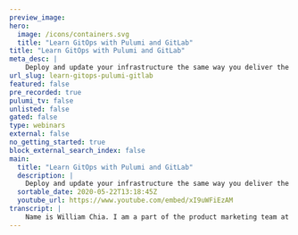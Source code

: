 ```yaml
---
preview_image:
hero:
  image: /icons/containers.svg
  title: "Learn GitOps with Pulumi and GitLab"
title: "Learn GitOps with Pulumi and GitLab"
meta_desc: |
    Deploy and update your infrastructure the same way you deliver the rest of your application: with real code delivered through your CI/CD pipeline. ...
url_slug: learn-gitops-pulumi-gitlab
featured: false
pre_recorded: true
pulumi_tv: false
unlisted: false
gated: false
type: webinars
external: false
no_getting_started: true
block_external_search_index: false
main:
  title: "Learn GitOps with Pulumi and GitLab"
  description: |
    Deploy and update your infrastructure the same way you deliver the rest of your application: with real code delivered through your CI/CD pipeline. Learn how Pulumi’s modern infrastructure as code platform helps your team deliver features faster by helping you to define resources on any cloud using your favorite languages. Praneet Loke from Pulumi and William Chia from GitLab will show you how to super-charge your team’s velocity with GitOps.  GET STARTED: https://pulumi.com/start  In this video you will learn:     1. What is GitOps?     2. Create a simple infrastructure stack for a static website.     3. Infrastructure testing methodologies.     4. Setting up ‘PR to deploy’ via GitLab CI.  PRESENTERS William Chia - Senior Product Marketing Manager, GitLab Praneet Loke - Software Engineer, Pulumi  The examples are in TypeScript but Pulumi supports many popular programming languages including Python, JavaScript, TypeScript, Golang, C#, and F# and helps you define, test, and deploy cloud infrastructure as code with less effort than legacy tools such as Hashicorp Terraform, CloudFormation, and other template-driven formats. Pulumi works with all major clouds including AWS, Azure, Google Cloud, DigitalOcean, Alibaba Cloud, and Kubernetes.
  sortable_date: 2020-05-22T13:18:45Z
  youtube_url: https://www.youtube.com/embed/xI9uWFiEzAM
transcript: |
    Name is William Chia. I am a part of the product marketing team at GIT lab and in particular, I get to work with use cases that deal with cloud native software development using Cooper Netti and other cloud native technologies together with GIT lab and also our Gits use case, which is what we're talking about today. So I'm excited to be on the call and I am Pernet Loki ah and I work for Pulumi. Um I work on the service and our cli tools so to kick things off just to give a quick definition what is get ups. Um And there's, this is kind of a newer term, there's probably a lot of different definitions and practices floating around, but this is kind of how we define get ups. It's a, it's an operational framework and what you're going to do is take dev ops best practices that you use for application development. These are things like version control, code, collaboration and code review, all of your compliance and auditing that you get from your version control and automation using something like CCD. And you're going to take that rather than applying it to application development and deploying an application, you're going to apply that to infrastructure automation. And so today we're talking about infrastructures code policy is code doing your operations as code. And of course, we're going to show you how to do that with Pulumi. And so when you take those best practices, you apply them to your operations and you start to automate those, that is what we call get s and so looking at an application developer's workflow, you would have something like this where you start with a git lab issue, you create an issue and from that issue, you would have a merger quest to go and work on that, that particular feature. You commit your changes to the branch, your C pipeline runs your, your test and your build, you have some kind of staging environment, you can do peer review collaboration, discussion. Of course, there's an approval process and we'll show you that a little bit today, you then merge that back into master and your continuous delivery pipeline runs. And then of course, when you're running a production, you start monitoring that application. So if that's the application dev ops flow, let's take a look at the GS flow. It's exactly the same. The only difference is instead of it being application code, we're doing our, our infrastructure configuration. So as I mentioned today, we're doing this Pulumi but we're going to be storing our infrastructure is code and that configuration is code and the policy is code. And so you get all of these benefits, for example, the ability to do peer review and discussion and to do approval on changes before they go live. And uh I like to think about it get S and three main parts. So the first part as I mentioned is infrastructures code or sometimes you might call this access code because you could have other things like policy, your security, your operations, and then a really important part of get apps is that every change happens by merger request. So the change in operational structure here is rather than than manually going to your Kubernetes cluster and applying changes rather than logging into a particular virtual machine and SS somewhere and doing those changes manually. All the change to the infrastructure happens by merger request or on some other GIT platforms, they call this a pull request glab, we call it a merger request. And so what that allows you to do is that becomes the gate to any change happening that way you then have a log of all the changes that happen that you can audit, you could do compliance based on all of those changes. It shows who's allowed to make those changes. It makes access control a lot easier. All of these kind of benefits start to emerge, collaboration and review before just go live. When you have your, your configuration is code, your infrastructure is code and you're making changes by merger request. Then of course, if changes can only happen when you merge new code, then you need some type of automation. And so for, for GLAB, we're going to call that we're going to use GIT lab C ID to do all of our automation for it will show you what that looks like today. And with these three components, that's what we call, get up. So some of you may be already practicing some facet of this today. Um We can get a lot more sophisticated in terms of our automation, in terms of our practice, but these are the fundamental components and we'll show you how to get started with that today. So with that, I'd love to hand it over to Pernet. I am going to stop sharing my screen and give me just a moment to hand the presenter over to Pernet and uh that should be over to you to uh dive into the demo, right? Thanks William. Ah Hello, everyone. So, um as will you mentioned? Um So we do have ah demos today. Um So definitely hoping to not bore you with the slides too much. Um But ah the the demos are ah laid out in ah different categories today. Um So we'll, we'll take a quick look at um how to, how to get started with me. Um And then, ah you know, add a ah a GLAB C I configuration to it um as well as um deploying your infrastructure using Git lap C I CD and Pulumi um and making an update to your infrastructure um through the peer review process of merge requests which ah William talked about. Um And then also show you some of the features of Plume console and GIT lab um that allow you to troubleshoot any problems um that you may encounter with your infrastructure updates. Um you know, and, and basically understanding, you know, what, what's the uh reason for a specific update. Um And like what kind of information is available um and pulling me console um to help you understand that. Um So, um so uh uh what, so to talk about Pulumi itself, um you know, we uh Pulumi is not looking to redefine how you do um you know, uh the as code part that Will William is talking about, you know, we, we really want to leverage the power of uh general purpose uh programming languages um that, that are, that uh many of you are already familiar with. Um So, so I wanted to capture a um or, or show you a quick view of the canonical example of creating an S3 bucket um in one of the, in, in each of the programming languages that we support. Um So if you're a no Js developer, for example, you're used to creating um uh no Js apps by pulling in N PM packages. And, you know, you've, you've got tons of libraries that you can use. Uh well with me, you know, you'd, you'd be doing pretty much the same. Uh, we provide you with um N PM packages uh for various cloud providers that you can use. Um And by using a general purpose programming language, um you can apply the same concepts that you, uh that you apply with your application code, you know, um creating extensible com components and, um, you know, using um stack configuration or configuration that you can uh share across applications. Um you know, enforcing rules um based on your company's policies, you know, writing tests um and, and things like that and, and, you know, best of all, you know, it, it produces maintainable infrastructure code. Um One that is easy for you to understand even, you know, three or six months down the line when you're uh when you're trying to make an update to an infrastructure that uh that you probably uh wrote, you know, several months ago and uh you're navigating the code to understand, you know, why something was done. Um And, and so, um so that's really where, um you know, pulling me really empowers you. Um And um taking a quick look at um you know, how Pulumi itself um helps you with the C I CD um uh set up and, and, and specifically the ops workflow. Um So, uh while there are other commands that the uh Pulumi cli supports, um the two important ones are uh having the ability to run previews, um which we call the preview command and then having the ability to actually apply that update or we call it the up or update command. Um And, and the way that you would use these commands is um when you have a merge request, uh you would run the preview command. Um so that you get a sense of um you know, I, you know, I've got this, I, I'm trying to make these changes. Um How do these changes affect my infrastructure? Um And, and this is where Pulumi tries to um you know, look at the current state of your infrastructure and then look at the state that you're trying to change it to and show you a diff comparison of, you know, what those changes look like. Um And um with the up command, um you know, when, when your peer review process is complete and your approver approves your merge request and you've merged it. Um This is when you actually want to apply that update to your infrastructure. So there's this um you know, lock step. Um There's this um two step process of um having the reviews and then, and then actually applying the update itself um which, which ensures that, you know, you're, you, you don't have developers who are um just updating infrastructure as a please uh by going straight into the console or running one off scripts, you know, as as William mentioned, you know, um doing a bash and host and um, you know, updating infrastructure out of, um you know, out of band. Um So you have a clear and concise um trackable history of uh these infrastructure updates. Um And with the full context of why uh an update was performed. Um So without further ado, um let's um dive right into it. Um Like I said, I wanted to start off with um showing you how to get started with Pulumi, especially if you're new. Um And you don't know, um you know where to start. Um And, and then go on to showing you um you know, setting up the, um the project um and the con configuration to run an update. Um and then um show you how to make an update to your infrastructure. Uh Once you've done the initial uh infrastructure set up and then finally show you how to uh use some of the features and pull me to troubleshoot any problems. Um So, um so the first thing that you want to do is um make sure that we have the uh Pulumi cli installed. Um So I've already gone, done, done that um in the interest of time, but um uh if you have not installed the Pulumi cli on your machine, um you know, head over to Pulumi dot com um slash docs and then, um you know, find the installation instructions for your machine um and get set up really quickly. Um So I already have that. Um And a really good way to get started is um running the Pull me new command, which um gives you the option to um select a template that uh that suits your, um, you know, programming expertise. Um So that way, um you know, you can quickly get started or scaffold a project uh without having to worry about defaults and whatnot. Um So for this uh demonstration, I'll just go ahead and pick um aws javascript. Um And it's just kind of synonymous to um you know, for example, in, in the No jazz ecosystem, if you're, you know, if you're a no just developer you're familiar with or sorry N PM in it or the in it command of many of these CL I based tools. So this is kind of similar to that where it's a wizard based approach um asking you some questions about um you know, what your project is about and such. So I'm just going to go ahead and accept the defaults here. Um So this is an important concept. A stack is basically a large container. Um A Pulumi stack is a logical container of resources. So, um as you can see the default here is um you know, Pulumi is suggesting the name DEV for my stack name, but you don't really have to use that. Um You know, you can use, you can designate um your stack name um as you know, indicative of what kind of resources you put in there. For example, I've seen teams um call their stacks as, you know, database resources or, you know, or firewall resources. Um And, and so, and some other teams want to um use a mix of both, you know, it could be database resources, but, you know, it's the dev environment of that. So you may wanna call it that. Um So it really is up to you um to kind of easily identify what um does this stack contain? Um Right, especially if you're in a uh multi team environment. Um This, this is something that could be useful for, for other teams to easily recognize. So I'll just go ahead and accept the default and of course, this being an AWS um template. Um I'm being asked to pick a region. Um So I'll go ahead and choose us S two. And as you can see, this is a really nice way to get started like um it, you know, it sets up the default project files for you um installs the uh expected um N PM packages uh and bootstraps, um your uh infrastructure app with a very simple canonical example uh which in this case, is creating an S3 bucket for aws. Um And, and also shows you how you can um export um outputs. So you could uh for example, in your uh merger request pipeline, you know, you may want to um create your infrastructure, but then once something is created, you probably want to run tests against it or maybe you would like to make a web hook call um to post something to it. Um And, and, and so Pulumi gives you the ability to, to export outputs of your infrastructure. So, um here's an example of how um this um infrastructure app is exporting the ID of the bucket um as the bucket name. Um So you can use that to do other things with it. Um So, um I've actually um gone ahead and created a different project um uh for us uh for today's demonstration um which which pulls down our AWS S3 um static website example. Um We have a lot more examples available as well. Obviously. Um We if you head over to Pulumi dot com slash docs tutorials, um you'll see examples for examples and tutorials for um a lot of cloud providers as well as um in multiple languages. And we provide an easy way for you to get started by just simply clicking the deploy with Pulumi button, um which will take you through a wizard like walk through and then show you the commands that you need to run um on your local machine to, to pull it down and get set up. Um So, um so as you can see like um the example itself is pretty simple, um It's creating an S3 bucket. Um And then I've got a directory that contains a uh a couple of static files very simple. Um You know, it's, it's an HTM file that references um an image. Um the nature of the static website is um is uh sort of not important in this uh in this case because uh your, you know, your static files could very well be the final bundle output of say um a um a Gatsby Js app or it could be a React react app or an angular app, It doesn't really matter. But um you know, say you have the static files that you would like to host um leveraging um S3 buckets, static website feature. Um You know, and, and um this app basically shows you how to do that. Um So a very basic code here. Again, you can see the use of regular no Js modules, which is the FS and path built in packages. We use that to loop through and, and create the bucket objects to add those static files to that bucket. Uh And again, like I said before, uh we're gonna, uh we're gonna export um the uh uh the bucket name and the uh website URL um that the bucket publishes um as outputs. So I could do some interesting things if I wanted to after this to uh maybe curl that endpoint to run a smoke test of some sort um to make sure that um you know, that the website is actually accessible. Um So um let's um jump into our um plume console um and head over to our get lab project here. Um So, uh so I've already taken the initial um project um and um went through the um merge request um process of getting my um infrastructure applied. Uh And, and basically having a pipeline run um which, which runs the um Pulumi up command itself. Um As you can see, um Pulumi basically says um that it needs to create ah four resources. Um And um and because I'm running the uh plume up command, um It, it, it uh what goes ahead and um creates those four resources. Uh But um but how does um you know, how, how do we configure this? Right? So I talked about um you know, I talked about how uh you know, you run the preview command as part of merger requests and then you could run the update command as part of your master branch requests. Well, you can do that using a GIT lab C configuration file um and leveraging the um conditional build for uh that, that's available as part of GIT lab C I CD. Um So you can designate the Pulumi preview command to be run only for merge requests. Um And this way, um you know, your all of your merger requests will by default, run a pipeline that will run the Pulumi preview command. Um And that way a peer reviewer um is going to have that information ready when they're looking at your code changes, they also know how that's going to affect your infrastructure itself. Um And, and as you can see, the only other job that I have in this simple example is um basically applying the update itself um as part of the master branch pipelines. Um So if we step back to our um git lab um uh pipeline, um so with every execution of the um uh preview or up command, um Pulumi also gives you a Perma link to that specific update. So um I'll just go ahead and um go to that specific update um to show you that um uh the same information that, that you saw uh in, in the GIT lab um pipeline log. Uh But um the other thing that you can do is you can actually look at the diff view um which is the important aspect of uh Pulumi, which is showing you how a um you know, how a change can affect your infrastructure. So Pulumi can compare this with the current known or previous known state of your infrastructure uh versus the proposed state and then show you a diff view of, you know, this is, this is what it's um today and these are the values of the, these are the values of the properties of that resource and you know how and, and what you're changing it to. So this could help you kind of identify um you know, problems if something's not looking, right? Because you may have made a change that's causing unintended changes in other resources. Um So, um so that's great um that we have a baseline infrastructure. Um But um let's actually go ahead and make an update to our baseline infrastructure. Uh Right, because um that's the, that's the ongoing thing that teams do is, you know, once you have your infrastructure, that's not the end of it, you're, you're always making updates to your infrastructure. Um So in our case, we actually need the bucket policy. We need a bucket policy specifically one that allows um the one that allows an anonymous access to our bucket objects. And without this those static files that we copied to the S3 bucket, they're actually not accessible. And so um aws gives you this really nice way to control access policies um such that you can explicitly allow them to be accessed. Um So, in my case, um uh I'm going to apply that on the two bucket objects that I've already got. Um So let's go ahead and create a new branch. Make sure I have the change is saved. Great. And I'll give a all right, great. So, um I've pushed up the branch and let's go back to our project and create the merge request. So um as you can see, um it's just like any other merge requests. Um you know, I can view the diff um of of my code changes. Ah And then basically see that um you know, uh that that, that I'm trying to change the or, or trying to add the bucket policy itself. Um So that's great. Um But the real power is basically running that Pulumi preview command uh which I could run on my local machine too. Um But um but let's let's use the pipeline here to uh to run that preview. Um And so I'll just go ahead and pick William as my assignee because I would like him to review this and I want an approval. Um And alright, let's go ahead and submit that merge request. All right, great. So you can see that um you know GLAB kicks off a pipeline build because um as you remember from our um C I configuration, um we, we said that we want um merge request pipeline to run for, for uh for merge requests. Um So while that's running, um actually, um I in the interest of time, I actually went ahead and created a merger request already uh and um have the pipeline ready. Um You know, as you can see the pipeline is already complete, um We can see that the preview was already ran. Um And you can see the um see the Pulumi output of this, which is um you know, Pulumi runs the preview and then says what needs to be created. Uh But I'm actually gonna call on my teammate here um to, to verify my merge request and approve it so I can actually get this merged and uh and access my static website. So uh William, could you, could you actually look at my merge request and uh approve it, please? Yeah, absolutely. Let me see. This is merger request number six and I'm gonna uh see if I can uh show my version of the world here. So here I am in my git lab interface. And if I look at merge requests that are assigned to me, I see. I've got one here that says ad bucket policy. So uh here I am, this is a a reviewer's view. I can see that I've been assigned, I don't have permissions to merge, but I am a reviewer. So here I'm going to go in and I'm going to look at for these changes and I can see, OK, he's added some policy to create the ash three bucket and you know, I could potentially add a comment here. Um uh You know, let's double check. This version looks right to me though and uh you know, add, add some commentary there. And actually I decided actually that is good. So I can resolve that comment. A merger request can't be merged unless all the comments are resolved. But in this case, the review looks good. I can also from the merger request go and look at that pipeline that per was talking about. So for example, here's the job that ran the Pulumi preview and let's go take a look at that Perma link as a reviewer as well. I can go into uh Pulumi here, which is far forward, but that's OK. Here's an example of what it would look like where uh OK, I can review the resources. Um I can see the various buckets and whatnot. Um And uh so that all looks good to me. I'm gonna go ahead and add my approval here. I am going to tag print uh MS A looks good to me and I'm gonna uh assign for neat and I'm gonna uh unassigned myself. And when I make that comment, these are glab quick actions, it's going to perform those actions, assign it back to Prine to perform his part and that's kind of what the reviewer flow looks like. So with that, I'm going to hand the control back to Prine so that he can share his screen again. Great. Uh Thanks William. Uh I actually think that uh maybe the uh URL wasn't copied completely because I I saw last few characters being skipped there in the model. We call that a layer eight issue, user, user issue. Ah Great. Alright. So ah thanks for the approval. Ah I'm I'm going to go ahead and merge this um request. Um So while that's merging um and the pipelines running for that, um which actually applies to the update itself, let's go back um and look at our um ah our console itself. And so this is, this is basically um talking about um the, the last, last part of our demo, which is um which is troubleshooting. Um So, what kind of, ah, features does ah Pulumi offer? And what sort of integration do we have with ah git lab, ah, to allow you to have that ah ah to, to, to get an insight into your infrastructure itself. Um So, um uh so as I mentioned before, um you know, we uh so there, there's this concept of stacks. Um And um so each stack has uh a lot of activities. Um And, and so uh the Pulumi console shows you um these activities because um there, there's a service that, that is uh capturing the state of your infrastructure as the Pulumi cli runs. Uh So when you're running the preview and update command, um the plume service uh or the manage back and as we call it um is, is capturing the state of your infrastructure and as well as any intelligent information that the cli is collecting um about the environment and about and giving the service more context about each of the uh each of these updates. Um So, for example, um you know, here's the latest um preview that we ran um which was to create the or, or add the bucket policy. Um And you, you can see that um you know, as I said, like what you see in the pipeline is, is something that uh is uh is a quick view um which is kind of similar to what you see in the summary view in your stack activity. But the really, really great thing here is um looking at the diff view to see why Pulumi um you know, thinks that it needs to create something or update something or replace something, right? Um And, and this is really because um you know, Pulumi captures that, that state uh and, and compares that with the changes that you're trying to make um with, with a specific merge request or uh or a master branch pipeline and then shows you the properties that are changing about a specific resource. So in this case, it needs to create a resource because it does not exist currently. And so that's why you see that the bucket policy is being created, but nothing else is being changed. And that's an important aspect about this get ops workflow is um you know, that's similar to your application code logic. When you're, when you're making changes to your app, you don't want changes to have unintended effects elsewhere in your application. And, and it's a very similar thing in the infrastructure space as well. Um You want to make sure that when you're creating or updating something, you don't want to have unintended effects, right? And so you want to look for things like that, which is Pulumi is saying that OK, you're only creating one thing but your other four things are not being changed. In in this case, that is actually a good, a good thing because I don't want my existing four resource resources to change because I'm not modifying anything there. But there may be genuine cases where, you know, for example, because this is just a general purpose programming language, you could be passing values around, you could be relying on values of some other property, right? So as those properties change, something else could change. But um understanding um you know, the uh the reason for those changes is very important to understanding if, if an infrastructure update is going to introduce down time, you know, your services is going to be down after someone changed the port number for some reason. Um right. And, and so this is why we capture these, these updates and provide you with the full context of, you know, what was the stack configuration at the time of that stack preview, for example, or update in this case preview. And then what was the environment? What are, what were the environment details that was captured by the cl at the time of the update? Uh And, and of course, because we have integration tight, tight integration with GIT lab, you can actually see the pipeline or the job number that that caused this preview. So I can actually go here straight to the job or I can go to the um to the merger request itself and kind of see what, you know, what was the, what was the context behind this? Why was this update being proposed? Um you know, and then kind of see the conversation between my peer reviewer. Um and then, and then the author of the Mr and then uh basically answer the question that every team member ask themselves uh when they first encounter a problem, which is what was changed last time and why did it change? Right. And so these are the kinds of questions that um the plume console really tries to help um um to, to help you with. And, and of course, you know, um when ah when you know outside of the activity itself, ah when you look at the stack overview tab, um we show you the current configuration of the um of the stack itself. Ah And again, if you remember stack is a logical container of um you know, of resources, so it could really be anything. Um And you can see the outputs um of this um um of uh of my stack itself. And so um if we actually let's hope that we don't get a four, a four this time, great. So we actually got um we, we can actually access our static file. Um And as you can imagine, like I said, you know, the static file could be the output of a bundler like web pack or whatever for your uh react app or view Js app. And uh you know, your static app could be making um API calls as part of a jam stack. So, um you know, it really depends on, you know, what you want this um infrastructure to be. And of course, it could be as complex as having firewall rule creating firewall rules, um you know, as part of a cluster um service in AWS or, you know, GCP or Azure. Um So it can, can really be anything that your team um you know, needs to implement for your company. Um So, um so this is great. Um So we talked about uh we talked about how to get started, how to run um updates on a continual basis using peer review process. Um And, and using merger pipelines, we saw some of the features of Pulumi console and the integration with GIT lab. Um And, you know, and, and the two way integration uh and we talked about, you know, why it's important to run um you know, updates or previews uh in the context of AC I pipeline because you, you get that traceability, you know, you, you, you know, when you look at that activity page, um you get that full information about uh you know why a certain update was performed. Um you know, and it's really being able to answer those questions. And so, um I wanted to capture the difference between, you know, running an update on your local machine versus running an update from the pipeline, you can see that I ran an update on my local machine, but I see that it's failed, but I have no reason. Um like why uh why this update was ran. Of course, I can see what failed about this because Pulumi captures a log. Uh But there's really no other information about this, right? So, um so that um and so it's, it's an important reason for you to um have that review process as part of your get off work flow. Um And one of the um other things that um that um that we do as part of our application development process is we um you know, we typically run uh unit tests. Um So, uh you know, just because this is infrastructure, you don't have to, you know, miss out on those um methodologies. So you can still write tests for your infrastructure. So we provide a few different ways for you to write tests for your infrastructure. Um You know, and, you know, starting with um writing unit test, which is um which could be an idiomatic way to run unit tests in, in the ecosystem that you choose. So once again, going back to our no jazz ecosystem, you know, you could be writing moca tests to run unit tests which execute really quickly. Um And you could be running these tests as part of your merge request pipeline. Um And then you could take it a step further and you can you know, if you're in a team based environment and your infrastructure team wants to enforce rules to say things like, you know, hey, I've got the, the finance team kind of breathing down my neck and we really need to be tagging these resources uh because of like cost center control. Uh But also, you know, uh there may be like security controls that you want to put on your, um you know, on the infrastructure that your other teams are creating. Um you know, you, you would be interested in things like the policy tests um which run at the organization level uh for every step, so you can enforce certain policies to be executed uh whenever someone's trying to update um um any infrastructure uh belonging to your organization. Um And then lastly, um you know, we also have an automated way uh or uh automated way for you to set up your infrastructure and tear it down, um just kind of constantly running um what, what's equivalent of uh sort of a uh an integration test. So that, that, um you know, that validates that your infrastructure is actually going to, to work. So you're, you're constantly creating it and, and destroying it uh in a, you know, sort of emulating this ephemeral um infrastructure. Um And so we provide a uh integration test framework for that uh for that as well. Uh And of course, you know, this, this is just scratching the surface of of the testing strategies. Um So definitely do check out, ah, our guides on testing. Uh There's, there's, there's a lot more to learn there along with examples. Uh And, um, you know, and of course, uh if you have any questions, you know, we do, uh we do ask that you reach out to us. Um But uh with that, um I think, ah, I will hand it back to Isaac. Um So we can answer some questions today. Great. Thank you, everyone. Um Yeah. So uh we, we have some time allocated for just open Q and A. So uh you guys, if you guys can either propose questions in the uh the, the text box or if you want to ask a question on mic, if it's easier, uh just raise your hand and go to webinar and I will uh address you by name and, and unmute you. But while we're waiting for a few questions to roll in, I, I don't believe there was a question about, is it possible to run GIT lab uh completely offline? You wanna uh maybe address that question? Yeah, I think that's a great question. So, yeah, absolutely. GLAB runs both as a service on glab dot com or you can run GLAB self manage which you, you know, download and install on any type of server infrastructure that you'd like. Um The only thing you'll want is the way that the architecture of GIT lab is that you have a main git lab server and then there's a separate server called a runner. And that runner is a separate binary that you install. And that is what picks up and completes the CD jobs. Um So each task that you have to do, this is how you are able to run really, really large scale CD operations where you could have potentially thousands and tons and tons and tons of jobs all running. At the same time, you can spin up like 1000 runners to run all those jobs. And then when the load is gone, you can spin those all down. So those runners can auto scale in, let's say, like a cloud environment. Uh But we do have lots of customers that do run git lab in air gapped environments. And so if you wanted to run completely, completely on premises, disconnected from the internet, you could do so you'd only want a local connection between your runner and your git lab server. Um, and that would work out just fine for you. And then it looks like the, uh, the next question we have up here is, uh is there a git lab app app for, for Pulumi um, to uh, to glue together, merge request work flows? Do you want to address that? Ah, no, we, ah, we do not have a, uh an app today. Um, but, ah, we do have support for Webhooks. So it is possible to, ah, glue together um you know, ah using the web feature in git lab as well as um you know, perhaps using the web hooks feature in ah plume as well. Um But uh we, we do not have um a, an app today. Great. Uh Next question. Uh Do you, do you recommend putting uh infrastructures code along uh alongside application code uh or do you have different projects to, to manage the infrastructure um for, for all environments separately from application code? Yeah, no, that's, that's a great question. Um We, we actually hear that a lot. Um And, and honestly, there's no single answer uh or a single right answer for this. It's, it's really what uh your um you know, what, what your personal preference is and as far as you know, the, the size of your infrastructure and how you want to lay it out, uh If you are looking to create infrastructure that uh or stacks, I should refer to them as um you know, stacks that will be used by downstream teams um that, that have dependencies on, you know, some of the resources that you create. Um It's possible that you may want to create um or, or um host that source code in a different repository uh separate from your application code um just for the ease of like um uh you know, admin operations and things like that. Uh But um you know, like I said, it's that there's, there's really no single right answer for this. Um You know, we've seen teams put anywhere from, you know, three to up to even 10 or above. Uh do different things, you know, anywhere from hosting their infrastructure code along in the same repository as in my demo, um where I had the infrastructure app in the root uh and then the app code in a www folder um to having a completely separate stack um that is dedicated for infrastructure. So both have benefits. Um And it really depends on what you create. All right. Um I, I would agree with that as well. I'll just uh chime in to say that um there are features within GIT lab that will are designed for mono repos in particular with micro services. When you've updated a part of the code, and you only want to run a particular pipeline on a particular directory, you can leverage those features within Git lab within a certain scale. But I would say the majority of customers that I've seen once they, they are at a large, you know, for small simple apps as Ron mentioned, you know, have it all in one place is very simple. And when you are at a larger scale, having, having your infrastructure code in its own repository allows you to better manage access to it and those sorts of things as well. And maybe one clarifying question uh to, to both be and William. Uh I think the Kyoto is asking is it strictly C I offs with GIT lab instead of uh pure get off. Do you wanna, do you wanna address that? So, sorry, I, yeah, I would, I, I can go ahead and address that one. I would uh I would say that the uh the G ops term is probably one that's uh relatively new, it emerged out of the uh cloud native uh kind of community. So the first folks that started doing uh get were doing it in particular with um but that's not a, that's not a constraint or requirement. So with GLAB C I CD, you can actually do a gets flow and use any type of infrastructure. And so the important parts of the core components of GITS are the ones that I mentioned that you are doing your operations via git mege request um that you're automating changes to your infrastructure that you are taking advantage of the review properties of the auditing properties. Um uh Maybe other folks would kind of split hairs on what this that or the other is. But I would say that's our, our tent of what we would consider get ops is, is maybe a bit broader and more of a general definition that you could use any kind of tooling rather than being like very, very prescriptive in terms of what tool you could use. All right. Um So here's, here's one more. So, so what happens when Pulumi up fails and breaks? Uh breaks the state. Great uh great question. So um there, there are a few other commands like I mentioned, um that would help you uh kind of repair the state if it really gets to that point where you do need to do manual intervention. But in most cases, um you know, failures could be caught during the preview phase itself. But there may be situations where when running an update itself, it may fail. And in most of the cases, you should be able to uh rerun that pipeline. Uh And uh and, and me will auto correct um based on, you know, based on what type of failure it is. Uh But again, that is not the case all the time. Um And, and in some cases where, uh for example, um you know, you're running an update and then uh what would you really shouldn't be? Um also at the same time, like manually updating things in the con in like your AWS console or whatnot. Uh But if, if that were the situation where something else was um was happening, then uh you know, we, we have commands that allow you to directly edit your uh checkpoint state uh and then correct any mistakes. Um And also, uh I do want to point out that uh to avoid problems where there are multiple updates happening at the same time. Um This is exactly why like the service itself. Um It's a built in feature where we offer concurrency control. Uh So no two updates can run at the same time. Um And that, that's done to exactly prevent that type of situation. Uh But again, you know, it really depends on the type of failure that you encounter uh when, when the up fails. Great. And uh yeah, we actually have had a few, a few questions uh that are specific to uh cotis uh those may be a little bit more, more in depth answers. Uh So I, I would encourage the folks that are asking uh about specific configuration and setups uh to hop on to uh dot dot com. Um And let us let us know your questions there. We'll, we'll connect you with our Cotti experts. Um And I think with, with that, that probably that will say it covers the most of our questions. Um And uh again, thank you everyone for, for joining in this, this has been a great session. Thank you to uh for neat and William for, for hosting. Um And I know a lot of folks have also asked about uh the availability for recording. Uh We will be sharing that out as soon as we uh can, can download this recording and, and, and post it to youtube. So we'll, we'll have that posted shortly. Uh So thanks again and we hope you, you join us for, for future events. Thanks everyone. Hey, thank you.
---
```

